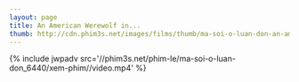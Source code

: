 ```yaml
---
layout: page
title: An American Werewolf in...
thumb: http://cdn.phim3s.net/images/films/thumb/ma-soi-o-luan-don-an-american-werewolf-in-london-1981.jpg
---
```

{% include jwpadv src='//phim3s.net/phim-le/ma-soi-o-luan-don_6440/xem-phim//video.mp4' %}